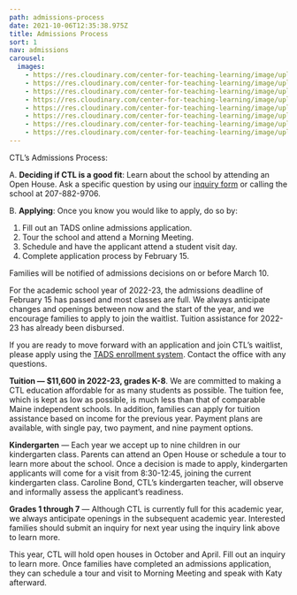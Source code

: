 ```yaml
---
path: admissions-process
date: 2021-10-06T12:35:38.975Z
title: Admissions Process
sort: 1
nav: admissions
carousel:
  images:
    - https://res.cloudinary.com/center-for-teaching-learning/image/upload/v1665867861/Home%20page%20photos/school.1080.37_rq7fgb.jpg
    - https://res.cloudinary.com/center-for-teaching-learning/image/upload/v1665867862/Home%20page%20photos/school.1080.7_r3fkdb.jpg
    - https://res.cloudinary.com/center-for-teaching-learning/image/upload/v1665867864/Home%20page%20photos/school.1080.16_lkhcjm.jpg
    - https://res.cloudinary.com/center-for-teaching-learning/image/upload/v1665867861/Home%20page%20photos/school.1080.2_r0zw2k.jpg
    - https://res.cloudinary.com/center-for-teaching-learning/image/upload/v1665867858/Home%20page%20photos/school.1080.22_gmsyl1.jpg
    - https://res.cloudinary.com/center-for-teaching-learning/image/upload/v1665867863/Home%20page%20photos/school.1080.6_hgmmqf.jpg
    - https://res.cloudinary.com/center-for-teaching-learning/image/upload/v1665867863/Home%20page%20photos/school.1080.5_twrpvd.jpg
    - https://res.cloudinary.com/center-for-teaching-learning/image/upload/v1665867861/Home%20page%20photos/school.1080.38_vqfsuj.jpg
---
```


CTL’s Admissions Process:

A. **Deciding if CTL is a good fit**: Learn about the school by attending an Open House. Ask a specific question by using our [inquiry form](/contact/#inquiry-form) or calling the school at 207-882-9706.

B. **Applying**: Once you know you would like to apply, do so by:

1. Fill out an TADS online admissions application.
2. Tour the school and attend a Morning Meeting.
3. Schedule and have the applicant attend a student visit day.
4. Complete application process by February 15.

Families will be notified of admissions decisions on or before March 10.

For the academic school year of 2022-23, the admissions deadline of February 15 has passed and most classes are full. We always anticipate changes and openings between now and the start of the year, and we encourage families to apply to join the waitlist. Tuition assistance for 2022-23 has already been disbursed.

If you are ready to move forward with an application and join CTL’s waitlist, please apply using the [TADS enrollment system](https://mytads.com/a/ctl). Contact the office with any questions.

**Tuition — $11,600 in 2022-23, grades K-8**. We are committed to making a CTL education affordable for as many students as possible. The tuition fee, which is kept as low as possible, is much less than that of comparable Maine independent schools. In addition, families can apply for tuition assistance based on income for the previous year. Payment plans are available, with single pay, two payment, and nine payment options.

**Kindergarten** — Each year we accept up to nine children in our kindergarten class. Parents can attend an Open House or schedule a tour to learn more about the school. Once a decision is made to apply, kindergarten applicants will come for a visit from 8:30-12:45, joining the current kindergarten class. Caroline Bond, CTL’s kindergarten teacher, will observe and informally assess the applicant’s readiness.

**Grades 1 through 7** — Although CTL is currently full for this academic year, we always anticipate openings in the subsequent academic year. Interested families should submit an inquiry for next year using the inquiry link above to learn more.

This year, CTL will hold open houses in October and April. Fill out an inquiry to learn more. Once families have completed an admissions application, they can schedule a tour and visit to Morning Meeting and speak with Katy afterward.
